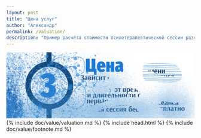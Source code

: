 ```yaml
---
layout: post
title: "Цена услуг"
author: "Александр"
permalink: /valuation/
description: "Пример расчёта стоимости психотерапевтической сессии разной длительности"
---
```


<a  href="/value/">![Как расчитать стоимость сеанса психотерапии](/_img/3-1.png)</a>
{% include doc/value/valuation.md %}
{% include head.html %}
{% include doc/value/footnote.md %}
